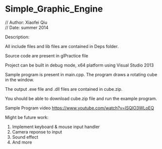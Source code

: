 # Simple_Graphic_Engine


// Author: Xiaofei Qiu<br/>
// Date: summer 2014 <br/>

Description:<br/>

All include files and lib files are contained in Deps folder. <br/>

Source code are present in glPractice file <br/>

Project can be built in debug mode, x64 platform using Visual Studio 2013 <br/>

Sample program is present in main.cpp. The program draws a rotating cube in the window. <br/>

The output .exe file and .dll files are contained in cube.zip.<br/>

You should be able to download cube.zip file and run the example program.<br/>

Sample Program video
https://www.youtube.com/watch?v=ISQlO3WLoEQ

Might be future work:<br/>
1. Implement keyboard & mouse input handler<br/>
2. Camera reponse to input<br/>
3. Sound effect <br/>
4. And more <br/>








